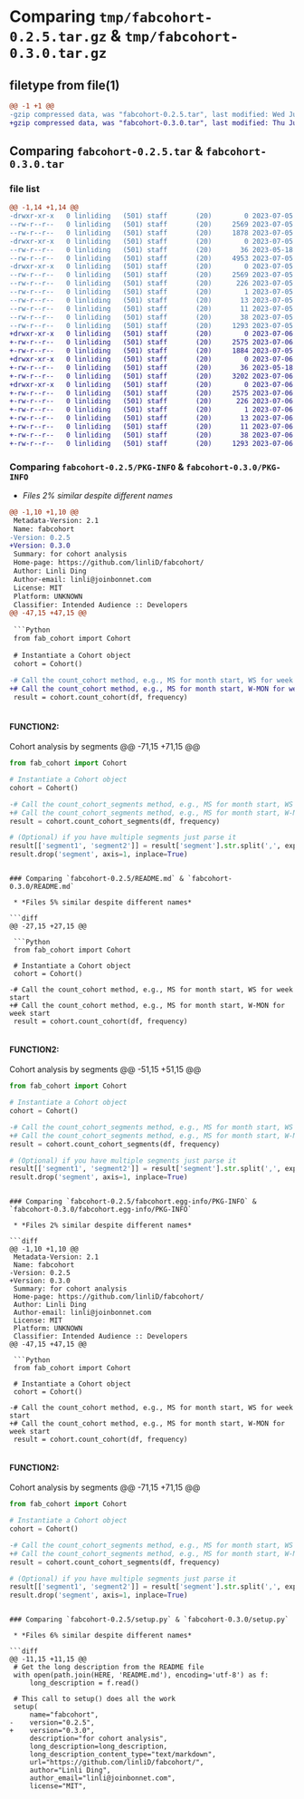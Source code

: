 # Comparing `tmp/fabcohort-0.2.5.tar.gz` & `tmp/fabcohort-0.3.0.tar.gz`

## filetype from file(1)

```diff
@@ -1 +1 @@
-gzip compressed data, was "fabcohort-0.2.5.tar", last modified: Wed Jul  5 13:22:50 2023, max compression
+gzip compressed data, was "fabcohort-0.3.0.tar", last modified: Thu Jul  6 10:25:11 2023, max compression
```

## Comparing `fabcohort-0.2.5.tar` & `fabcohort-0.3.0.tar`

### file list

```diff
@@ -1,14 +1,14 @@
-drwxr-xr-x   0 linliding   (501) staff       (20)        0 2023-07-05 13:22:50.043326 fabcohort-0.2.5/
--rw-r--r--   0 linliding   (501) staff       (20)     2569 2023-07-05 13:22:50.043167 fabcohort-0.2.5/PKG-INFO
--rw-r--r--   0 linliding   (501) staff       (20)     1878 2023-07-05 13:22:26.000000 fabcohort-0.2.5/README.md
-drwxr-xr-x   0 linliding   (501) staff       (20)        0 2023-07-05 13:22:50.042252 fabcohort-0.2.5/fab_cohort/
--rw-r--r--   0 linliding   (501) staff       (20)       36 2023-05-18 20:24:44.000000 fabcohort-0.2.5/fab_cohort/__init__.py
--rw-r--r--   0 linliding   (501) staff       (20)     4953 2023-07-05 13:21:02.000000 fabcohort-0.2.5/fab_cohort/cohort.py
-drwxr-xr-x   0 linliding   (501) staff       (20)        0 2023-07-05 13:22:50.042972 fabcohort-0.2.5/fabcohort.egg-info/
--rw-r--r--   0 linliding   (501) staff       (20)     2569 2023-07-05 13:22:50.000000 fabcohort-0.2.5/fabcohort.egg-info/PKG-INFO
--rw-r--r--   0 linliding   (501) staff       (20)      226 2023-07-05 13:22:50.000000 fabcohort-0.2.5/fabcohort.egg-info/SOURCES.txt
--rw-r--r--   0 linliding   (501) staff       (20)        1 2023-07-05 13:22:50.000000 fabcohort-0.2.5/fabcohort.egg-info/dependency_links.txt
--rw-r--r--   0 linliding   (501) staff       (20)       13 2023-07-05 13:22:50.000000 fabcohort-0.2.5/fabcohort.egg-info/requires.txt
--rw-r--r--   0 linliding   (501) staff       (20)       11 2023-07-05 13:22:50.000000 fabcohort-0.2.5/fabcohort.egg-info/top_level.txt
--rw-r--r--   0 linliding   (501) staff       (20)       38 2023-07-05 13:22:50.043379 fabcohort-0.2.5/setup.cfg
--rw-r--r--   0 linliding   (501) staff       (20)     1293 2023-07-05 13:22:38.000000 fabcohort-0.2.5/setup.py
+drwxr-xr-x   0 linliding   (501) staff       (20)        0 2023-07-06 10:25:11.178961 fabcohort-0.3.0/
+-rw-r--r--   0 linliding   (501) staff       (20)     2575 2023-07-06 10:25:11.178783 fabcohort-0.3.0/PKG-INFO
+-rw-r--r--   0 linliding   (501) staff       (20)     1884 2023-07-05 13:37:24.000000 fabcohort-0.3.0/README.md
+drwxr-xr-x   0 linliding   (501) staff       (20)        0 2023-07-06 10:25:11.176688 fabcohort-0.3.0/fab_cohort/
+-rw-r--r--   0 linliding   (501) staff       (20)       36 2023-05-18 20:24:44.000000 fabcohort-0.3.0/fab_cohort/__init__.py
+-rw-r--r--   0 linliding   (501) staff       (20)     3202 2023-07-06 10:21:55.000000 fabcohort-0.3.0/fab_cohort/cohort.py
+drwxr-xr-x   0 linliding   (501) staff       (20)        0 2023-07-06 10:25:11.178559 fabcohort-0.3.0/fabcohort.egg-info/
+-rw-r--r--   0 linliding   (501) staff       (20)     2575 2023-07-06 10:25:11.000000 fabcohort-0.3.0/fabcohort.egg-info/PKG-INFO
+-rw-r--r--   0 linliding   (501) staff       (20)      226 2023-07-06 10:25:11.000000 fabcohort-0.3.0/fabcohort.egg-info/SOURCES.txt
+-rw-r--r--   0 linliding   (501) staff       (20)        1 2023-07-06 10:25:11.000000 fabcohort-0.3.0/fabcohort.egg-info/dependency_links.txt
+-rw-r--r--   0 linliding   (501) staff       (20)       13 2023-07-06 10:25:11.000000 fabcohort-0.3.0/fabcohort.egg-info/requires.txt
+-rw-r--r--   0 linliding   (501) staff       (20)       11 2023-07-06 10:25:11.000000 fabcohort-0.3.0/fabcohort.egg-info/top_level.txt
+-rw-r--r--   0 linliding   (501) staff       (20)       38 2023-07-06 10:25:11.179017 fabcohort-0.3.0/setup.cfg
+-rw-r--r--   0 linliding   (501) staff       (20)     1293 2023-07-06 10:24:39.000000 fabcohort-0.3.0/setup.py
```

### Comparing `fabcohort-0.2.5/PKG-INFO` & `fabcohort-0.3.0/PKG-INFO`

 * *Files 2% similar despite different names*

```diff
@@ -1,10 +1,10 @@
 Metadata-Version: 2.1
 Name: fabcohort
-Version: 0.2.5
+Version: 0.3.0
 Summary: for cohort analysis
 Home-page: https://github.com/linliD/fabcohort/
 Author: Linli Ding
 Author-email: linli@joinbonnet.com
 License: MIT
 Platform: UNKNOWN
 Classifier: Intended Audience :: Developers
@@ -47,15 +47,15 @@
 
 ```Python
 from fab_cohort import Cohort
 
 # Instantiate a Cohort object
 cohort = Cohort()
 
-# Call the count_cohort method, e.g., MS for month start, WS for week start
+# Call the count_cohort method, e.g., MS for month start, W-MON for week start
 result = cohort.count_cohort(df, frequency)
 
 ```
 
 #### **FUNCTION2**:
 
 Cohort analysis by segments
@@ -71,15 +71,15 @@
 
 ```Python
 from fab_cohort import Cohort
 
 # Instantiate a Cohort object
 cohort = Cohort()
 
-# Call the count_cohort_segments method, e.g., MS for month start, WS for week start
+# Call the count_cohort_segments method, e.g., MS for month start, W-MON for week start
 result = cohort.count_cohort_segments(df, frequency)
 
 # (Optional) if you have multiple segments just parse it
 result[['segment1', 'segment2']] = result['segment'].str.split(',', expand=True)
 result.drop('segment', axis=1, inplace=True)
 
 ```
```

### Comparing `fabcohort-0.2.5/README.md` & `fabcohort-0.3.0/README.md`

 * *Files 5% similar despite different names*

```diff
@@ -27,15 +27,15 @@
 
 ```Python
 from fab_cohort import Cohort
 
 # Instantiate a Cohort object
 cohort = Cohort()
 
-# Call the count_cohort method, e.g., MS for month start, WS for week start
+# Call the count_cohort method, e.g., MS for month start, W-MON for week start
 result = cohort.count_cohort(df, frequency)
 
 ```
 
 #### **FUNCTION2**:
 
 Cohort analysis by segments
@@ -51,15 +51,15 @@
 
 ```Python
 from fab_cohort import Cohort
 
 # Instantiate a Cohort object
 cohort = Cohort()
 
-# Call the count_cohort_segments method, e.g., MS for month start, WS for week start
+# Call the count_cohort_segments method, e.g., MS for month start, W-MON for week start
 result = cohort.count_cohort_segments(df, frequency)
 
 # (Optional) if you have multiple segments just parse it
 result[['segment1', 'segment2']] = result['segment'].str.split(',', expand=True)
 result.drop('segment', axis=1, inplace=True)
 
 ```
```

### Comparing `fabcohort-0.2.5/fabcohort.egg-info/PKG-INFO` & `fabcohort-0.3.0/fabcohort.egg-info/PKG-INFO`

 * *Files 2% similar despite different names*

```diff
@@ -1,10 +1,10 @@
 Metadata-Version: 2.1
 Name: fabcohort
-Version: 0.2.5
+Version: 0.3.0
 Summary: for cohort analysis
 Home-page: https://github.com/linliD/fabcohort/
 Author: Linli Ding
 Author-email: linli@joinbonnet.com
 License: MIT
 Platform: UNKNOWN
 Classifier: Intended Audience :: Developers
@@ -47,15 +47,15 @@
 
 ```Python
 from fab_cohort import Cohort
 
 # Instantiate a Cohort object
 cohort = Cohort()
 
-# Call the count_cohort method, e.g., MS for month start, WS for week start
+# Call the count_cohort method, e.g., MS for month start, W-MON for week start
 result = cohort.count_cohort(df, frequency)
 
 ```
 
 #### **FUNCTION2**:
 
 Cohort analysis by segments
@@ -71,15 +71,15 @@
 
 ```Python
 from fab_cohort import Cohort
 
 # Instantiate a Cohort object
 cohort = Cohort()
 
-# Call the count_cohort_segments method, e.g., MS for month start, WS for week start
+# Call the count_cohort_segments method, e.g., MS for month start, W-MON for week start
 result = cohort.count_cohort_segments(df, frequency)
 
 # (Optional) if you have multiple segments just parse it
 result[['segment1', 'segment2']] = result['segment'].str.split(',', expand=True)
 result.drop('segment', axis=1, inplace=True)
 
 ```
```

### Comparing `fabcohort-0.2.5/setup.py` & `fabcohort-0.3.0/setup.py`

 * *Files 6% similar despite different names*

```diff
@@ -11,15 +11,15 @@
 # Get the long description from the README file
 with open(path.join(HERE, 'README.md'), encoding='utf-8') as f:
     long_description = f.read()
 
 # This call to setup() does all the work
 setup(
     name="fabcohort",
-    version="0.2.5",
+    version="0.3.0",
     description="for cohort analysis",
     long_description=long_description,
     long_description_content_type="text/markdown",
     url="https://github.com/linliD/fabcohort/",
     author="Linli Ding",
     author_email="linli@joinbonnet.com",
     license="MIT",
```

